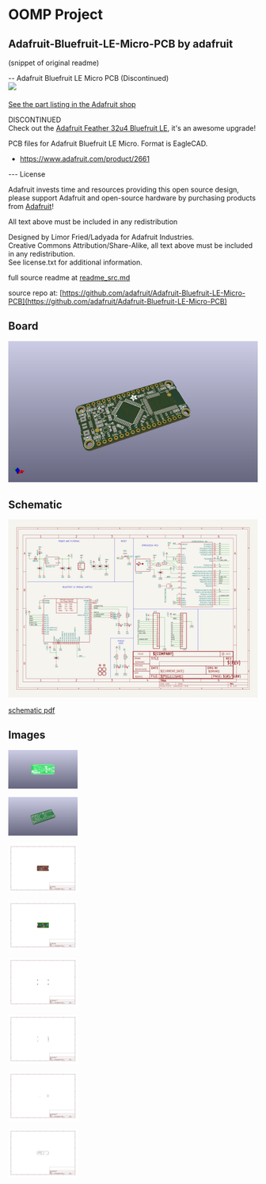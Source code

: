 # OOMP Project  
## Adafruit-Bluefruit-LE-Micro-PCB  by adafruit  
  
(snippet of original readme)  
  
-- Adafruit Bluefruit LE Micro PCB (Discontinued)  
<a href="http://www.adafruit.com/products/2661"><img src="assets/image.jpg?raw=true" width="500px"><br/>  
See the part listing in the Adafruit shop</a>  
  
DISCONTINUED  
Check out the [Adafruit Feather 32u4 Bluefruit LE](https://www.adafruit.com/products/2829), it's an awesome upgrade!  
  
PCB files for Adafruit Bluefruit LE Micro. Format is EagleCAD.  
- https://www.adafruit.com/product/2661  
  
--- License  
  
Adafruit invests time and resources providing this open source design, please support Adafruit and open-source hardware by purchasing products from [Adafruit](https://www.adafruit.com)!  
  
All text above must be included in any redistribution  
  
Designed by Limor Fried/Ladyada for Adafruit Industries.  
Creative Commons Attribution/Share-Alike, all text above must be included in any redistribution.   
See license.txt for additional information.  
  
  full source readme at [readme_src.md](readme_src.md)  
  
source repo at: [https://github.com/adafruit/Adafruit-Bluefruit-LE-Micro-PCB](https://github.com/adafruit/Adafruit-Bluefruit-LE-Micro-PCB)  
## Board  
  
[![working_3d.png](working_3d_600.png)](working_3d.png)  
## Schematic  
  
[![working_schematic.png](working_schematic_600.png)](working_schematic.png)  
  
[schematic pdf](working_schematic.pdf)  
## Images  
  
[![working_3D_bottom.png](working_3D_bottom_140.png)](working_3D_bottom.png)  
  
[![working_3D_top.png](working_3D_top_140.png)](working_3D_top.png)  
  
[![working_assembly_page_01.png](working_assembly_page_01_140.png)](working_assembly_page_01.png)  
  
[![working_assembly_page_02.png](working_assembly_page_02_140.png)](working_assembly_page_02.png)  
  
[![working_assembly_page_03.png](working_assembly_page_03_140.png)](working_assembly_page_03.png)  
  
[![working_assembly_page_04.png](working_assembly_page_04_140.png)](working_assembly_page_04.png)  
  
[![working_assembly_page_05.png](working_assembly_page_05_140.png)](working_assembly_page_05.png)  
  
[![working_assembly_page_06.png](working_assembly_page_06_140.png)](working_assembly_page_06.png)  
